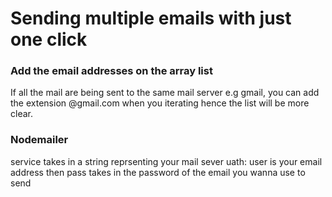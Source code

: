 # Sending multiple emails with just one click

### Add the email addresses on the array list
If all the mail are being sent to the same mail server e.g gmail, you can add the extension @gmail.com when you iterating hence the list will be more clear.

### Nodemailer
service takes in a string reprsenting your mail sever
uath: user is your email address then pass takes in the password of the email you wanna use to send
